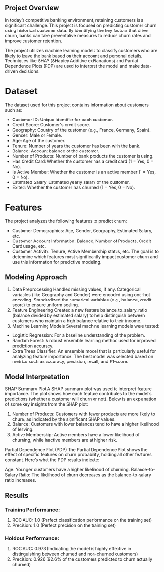 ## Project Overview
In today’s competitive banking environment, retaining customers is a significant challenge. This project is focused on predicting customer churn using historical customer data. By identifying the key factors that drive churn, banks can take preventative measures to reduce churn rates and improve customer retention.

The project utilizes machine learning models to classify customers who are likely to leave the bank based on their account and personal details. Techniques like SHAP (SHapley Additive exPlanations) and Partial Dependence Plots (PDP) are used to interpret the model and make data-driven decisions.

# Dataset
The dataset used for this project contains information about customers such as:

* Customer ID: Unique identifier for each customer.
* Credit Score: Customer's credit score.
* Geography: Country of the customer (e.g., France, Germany, Spain).
* Gender: Male or Female.
* Age: Age of the customer.
* Tenure: Number of years the customer has been with the bank.
* Balance: Account balance of the customer.
* Number of Products: Number of bank products the customer is using.
* Has Credit Card: Whether the customer has a credit card (1 = Yes, 0 = No).
* Is Active Member: Whether the customer is an active member (1 = Yes, 0 = No).
* Estimated Salary: Estimated yearly salary of the customer.
* Exited: Whether the customer has churned (1 = Yes, 0 = No).
# Features

The project analyzes the following features to predict churn:

* Customer Demographics:
Age, Gender, Geography, Estimated Salary, etc.
* Customer Account Information:
Balance, Number of Products, Credit Card usage, etc.
* Customer Activity:
Tenure, Active Membership status, etc.
The goal is to determine which features most significantly impact customer churn and use this information for predictive modeling.

## Modeling Approach
1. Data Preprocessing
Handled missing values, if any.
Categorical variables (like Geography and Gender) were encoded using one-hot encoding.
Standardized the numerical variables (e.g., balance, credit score) to ensure uniform scaling.
2. Feature Engineering
Created a new feature balance_to_salary_ratio (balance divided by estimated salary) to help distinguish between customers who maintain a high balance relative to their income.
3. Machine Learning Models
Several machine learning models were tested:

* Logistic Regression: For a baseline understanding of the problem.
* Random Forest: A robust ensemble learning method used for improved prediction accuracy.
* Extra Trees Classifier: An ensemble model that is particularly useful for analyzing feature importance.
The best model was selected based on metrics such as accuracy, precision, recall, and F1-score.

## Model Interpretation
SHAP Summary Plot
A SHAP summary plot was used to interpret feature importance. The plot shows how each feature contributes to the model’s predictions (whether a customer will churn or not). Below is an explanation of some key insights from the SHAP plot:

1. Number of Products: Customers with fewer products are more likely to churn, as indicated by the significant SHAP values.
2. Balance: Customers with lower balances tend to have a higher likelihood of leaving.
3. Active Membership: Active members have a lower likelihood of churning, while inactive members are at higher risk.

Partial Dependence Plot (PDP)
The Partial Dependence Plot shows the effect of specific features on churn probability, holding all other features constant. Here’s what the PDP results indicate:

Age: Younger customers have a higher likelihood of churning.
Balance-to-Salary Ratio: The likelihood of churn decreases as the balance-to-salary ratio increases.

## Results
### Training Performance:

1. ROC AUC: 1.0 (Perfect classification performance on the training set)
2. Precision: 1.0 (Perfect precision on the training set)
### Holdout Performance:

1. ROC AUC: 0.973 (Indicating the model is highly effective in distinguishing between churned and non-churned customers)
2. Precision: 0.926 (92.6% of the customers predicted to churn actually churned)
